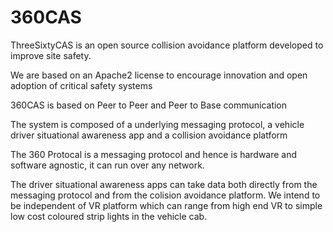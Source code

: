 # 360CAS

ThreeSixtyCAS is an open source collision avoidance platform developed to improve site safety.

We are based on an Apache2 license to encourage innovation and open adoption of critical safety systems

360CAS is based on Peer to Peer and Peer to Base communication

The system is composed of a underlying messaging protocol, a vehicle driver situational awareness app and a collision avoidance platform

The 360 Protocal is a messaging protocol and hence is hardware and software agnostic, it can run over any network.

The driver situational awareness apps can take data both directly from the messaging protocol and from the colision avoidance platform. We intend to be independent of VR platform which can range from high end VR to simple low cost coloured strip lights in the vehicle cab.


